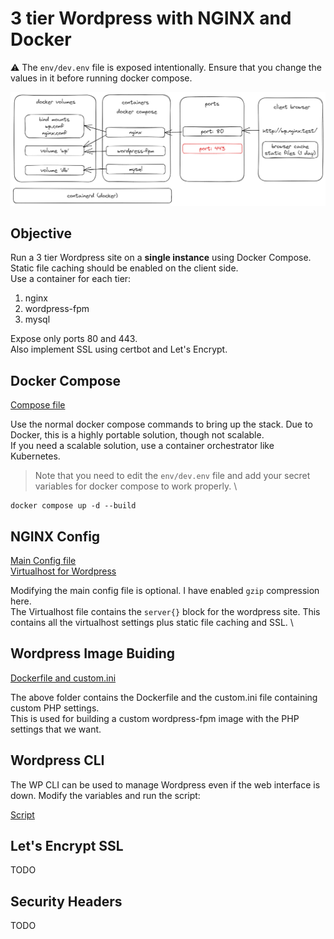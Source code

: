 # 3 tier Wordpress with NGINX and Docker

:warning: The `env/dev.env` file is exposed intentionally. Ensure that you change the values in it before running docker compose.

![Architecture](arch/architecture.png)

## Objective

Run a 3 tier Wordpress site on a **single instance** using Docker Compose. Static file caching should be enabled on the client side. \
Use a container for each tier:

1. nginx
2. wordpress-fpm
3. mysql

Expose only ports 80 and 443. \
Also implement SSL using certbot and Let's Encrypt.

## Docker Compose

[Compose file](compose.yml)

Use the normal docker compose commands to bring up the stack. Due to Docker, this is a highly portable solution, though not scalable. \
If you need a scalable solution, use a container orchestrator like Kubernetes.

> Note that you need to edit the `env/dev.env` file and add your secret variables for docker compose to work properly. \

```
docker compose up -d --build
```

## NGINX Config

[Main Config file](nginx/nginx.conf) \
[Virtualhost for Wordpress](nginx/wp.conf)

Modifying the main config file is optional. I have enabled `gzip` compression here. \
The Virtualhost file contains the `server{}` block for the wordpress site. This contains all the virtualhost settings plus static file caching and SSL. \

## Wordpress Image Buiding

[Dockerfile and custom.ini](wp)

The above folder contains the Dockerfile and the custom.ini file containing custom PHP settings. \
This is used for building a custom wordpress-fpm image with the PHP settings that we want.

## Wordpress CLI

The WP CLI can be used to manage Wordpress even if the web interface is down. Modify the variables and run the script:

[Script](run-wpcli.sh)

## Let's Encrypt SSL

TODO

## Security Headers

TODO

